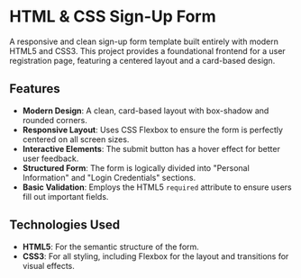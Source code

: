 # HTML & CSS Sign-Up Form

A responsive and clean sign-up form template built entirely with modern HTML5 and CSS3. This project provides a foundational frontend for a user registration page, featuring a centered layout and a card-based design.

## Features

-   **Modern Design**: A clean, card-based layout with box-shadow and rounded corners.
-   **Responsive Layout**: Uses CSS Flexbox to ensure the form is perfectly centered on all screen sizes.
-   **Interactive Elements**: The submit button has a hover effect for better user feedback.
-   **Structured Form**: The form is logically divided into "Personal Information" and "Login Credentials" sections.
-   **Basic Validation**: Employs the HTML5 `required` attribute to ensure users fill out important fields.

## Technologies Used

-   **HTML5**: For the semantic structure of the form.
-   **CSS3**: For all styling, including Flexbox for the layout and transitions for visual effects.

